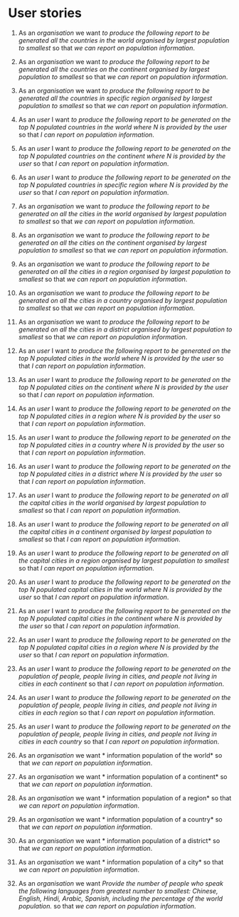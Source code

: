 # User stories

1. As an *organisation* we want *to produce the following report to be generated
all the countries in the world organised by largest population to smallest* so that *we can report on population information*.

2. As an *organisation* we want *to produce the following report to be generated
all the countries on the continent organised by largest population to smallest* so that *we can report on population information*.

3. As an *organisation* we want *to produce the following report to be generated
all the countries in specific region organised by largest population to smallest* so that *we can report on population information*.

4. As an *user* I want *to produce the following report to be generated
on the top N populated countries in the world where N is provided by the user* so that *I can report on population information*.

5. As an *user* I want *to produce the following report to be generated
on the top N populated countries on the continent where N is provided by the user* so that *I can report on population information*.

6. As an *user* I want *to produce the following report to be generated
   on the top N populated countries in specific region where N is provided by the user* so that *I can report on population information*.
7. As an *organisation* we want *to produce the following report to be generated
   on all the cities in the world organised by largest population to smallest* so that *we can report on population information*.
   
8. As an *organisation* we want *to produce the following report to be generated
   on all the cities on the continent organised by largest population to smallest* so that *we can report on population information*.

9. As an *organisation* we want *to produce the following report to be generated
   on all the cities in a region organised by largest population to smallest* so that *we can report on population information*.

10. As an *organisation* we want *to produce the following report to be generated
    on all the cities in a country organised by largest population to smallest* so that *we can report on population information*.

11. As an *organisation* we want *to produce the following report to be generated
    on all the cities in a district organised by largest population to smallest* so that *we can report on population information*.

12. As an *user* I want *to produce the following report to be generated
    on the top N populated cities in the world where N is provided by the user* so that *I can report on population information*.

13. As an *user* I want *to produce the following report to be generated
    on the top N populated cities on the continent where N is provided by the user* so that *I can report on population information*.

14. As an *user* I want *to produce the following report to be generated
    on the top N populated cities in a region where N is provided by the user* so that *I can report on population information*.
    
15. As an *user* I want *to produce the following report to be generated
    on the top N populated cities in a country where N is provided by the user* so that *I can report on population information*.

16. As an *user* I want *to produce the following report to be generated
on the top N populated cities in a district where N is provided by the user* so that *I can report on population information*.

17. As an *user* I want *to produce the following report to be generated
    on all the capital cities in the world organised by largest population to smallest* so that *I can report on population information*.

18. As an *user* I want *to produce the following report to be generated
    on all the capital cities in a continent organised by largest population to smallest* so that *I can report on population information*.

19. As an *user* I want *to produce the following report to be generated
    on all the capital cities in a region organised by largest population to smallest* so that *I can report on population information*.

20. As an *user* I want *to produce the following report to be generated
on the top N populated capital cities in the world where N is provided by the user* so that *I can report on population information*.

21. As an *user* I want *to produce the following report to be generated
    on the top N populated capital cities in the continent where N is provided by the user* so that *I can report on population information*.

22. As an *user* I want *to produce the following report to be generated
    on the top N populated capital cities in a region where N is provided by the user* so that *I can report on population information*.

23. As an *user* I want *to produce the following report to be generated
    on the population of people, people living in cities, and people not living in cities in each continent* so that *I can report on population information*.

24. As an *user* I want *to produce the following report to be generated
    on the population of people, people living in cities, and people not living in cities in each region* so that *I can report on population information*.

25. As an *user* I want *to produce the following report to be generated
    on the population of people, people living in cities, and people not living in cities in each country* so that *I can report on population information*.

26. As an *organisation* we want * information population of the world* so that *we can report on population information*.

27. As an *organisation* we want * information population of a continent* so that *we can report on population information*.

28. As an *organisation* we want * information population of a region* so that *we can report on population information*.

29. As an *organisation* we want * information population of a country* so that *we can report on population information*.

30. As an *organisation* we want * information population of a district* so that *we can report on population information*.

31. As an *organisation* we want * information population of a city* so that *we can report on population information*.

32. As an *organisation* we want *Provide the number of people who speak the following languages from greatest number to smallest: Chinese, English, Hindi, Arabic, Spanish, including the percentage of the world population.* so that *we can report on population information*.
